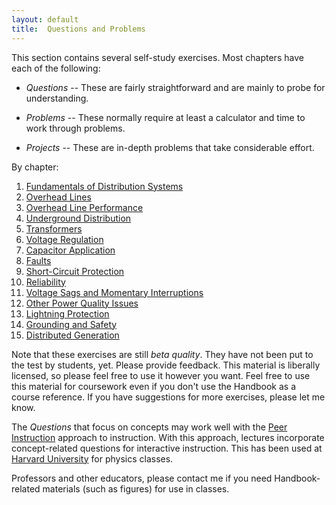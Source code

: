 ```yaml
---
layout: default
title:  Questions and Problems
---
```


This section contains several self-study exercises. Most chapters have
each of the following:

- *Questions* -- These are fairly straightforward and are mainly to
  probe for understanding.

- *Problems* -- These normally require at least a calculator and time
  to work through problems. 

- *Projects* -- These are in-depth problems that take considerable effort.

By chapter:

1.  [Fundamentals of Distribution Systems](1/)
2.  [Overhead Lines](2/)
3.  [Overhead Line Performance](3/)
4.  [Underground Distribution](4/)
5.  [Transformers](5/)
6.  [Voltage Regulation](6/)
7.  [Capacitor Application](7/)
8.  [Faults](8/)
9.  [Short-Circuit Protection](9/)
10. [Reliability](10/)
11. [Voltage Sags and Momentary Interruptions](11/)
12. [Other Power Quality Issues](12/)
13. [Lightning Protection](13/)
14. [Grounding and Safety](14/)
15. [Distributed Generation](15/)

Note that these exercises are still *beta quality*. They have not been
put to the test by students, yet. Please provide feedback. This
material is liberally licensed, so please feel free to use it however
you want. Feel free to use this material for coursework even if you
don't use the Handbook as a course reference. If you have suggestions
for more exercises, please let me know.

The *Questions* that focus on concepts may work well with the
[Peer Instruction](http://blog.peerinstruction.net/) approach to
instruction. With this approach, lectures incorporate concept-related
questions for interactive instruction. This has been used at
[Harvard University](http://mazur.harvard.edu/research/detailspage.php?ed=1&rowid=8)
for physics classes. 

Professors and other educators, please contact me if you need
Handbook-related materials (such as figures) for use in classes.  

